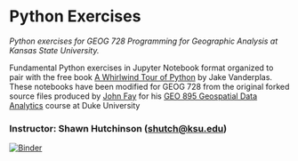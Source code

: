 # Python Exercises
*Python exercises for GEOG 728 Programming for Geographic Analysis at Kansas State University.*

Fundamental Python exercises in Jupyter Notebook format organized to pair with the free book [A Whirlwind Tour of Python](https://jakevdp.github.io/WhirlwindTourOfPython/) by Jake Vanderplas.  These notebooks have been modified for GEOG 728 from the original forked source files produced by [John Fay](mailto:john.fay@duke.edu) for his [GEO 895 Geospatial Data Analytics](https://env859.github.io/) course at Duke University

### Instructor: Shawn Hutchinson (shutch@ksu.edu)

[![Binder](https://mybinder.org/badge_logo.svg)](https://mybinder.org/v2/gh/KSU-GEOG-728/PythonExercises/HEAD)
